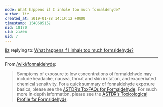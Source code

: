 ```yaml
---
node: What happens if I inhale too much formaldehyde?
author: liz
created_at: 2019-01-28 14:19:12 +0000
timestamp: 1548685152
nid: 18170
cid: 21806
uid: 7
---
```




[liz](../profile/liz) replying to: [What happens if I inhale too much formaldehyde?](../notes/liz/01-23-2019/what-happens-if-i-inhale-too-much-formaldehyde)

----
 From [/wiki/formaldehyde](https://publiclab.org/wiki/formaldehyde):
> Symptoms of exposure to low concentrations of formaldehyde may include headache, nausea, throat and skin irritation, and exacerbated chemical sensitivity. For a quick summary of formaldehyde exposure basics, please see the [ASTDR’s ToxFAQs for Formaldehyde](https://www.atsdr.cdc.gov/toxfaqs/TF.asp?id=219&tid=39). For much more in-depth information, please see the [ASTDR’s Toxicological Profile for Formaldehyde](https://www.atsdr.cdc.gov/toxprofiles/tp.asp?id=220&tid=39).